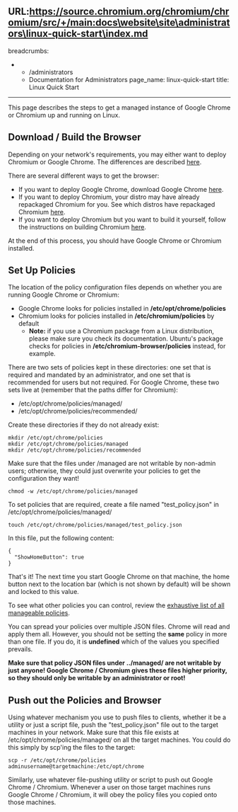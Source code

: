 URL:https://source.chromium.org/chromium/chromium/src/+/main:docs\website\site\administrators\linux-quick-start\index.md
---
breadcrumbs:
- - /administrators
  - Documentation for Administrators
page_name: linux-quick-start
title: Linux Quick Start
---

This page describes the steps to get a managed instance of Google Chrome or
Chromium up and running on Linux.

## Download / Build the Browser

Depending on your network's requirements, you may either want to deploy Chromium
or Google Chrome. The differences are described
[here](https://chromium.googlesource.com/chromium/src/+/refs/heads/main/docs/chromium_browser_vs_google_chrome.md).

There are several different ways to get the browser:

*   If you want to deploy Google Chrome, download Google Chrome
            [here](https://www.google.com/chrome).
*   If you want to deploy Chromium, your distro may have already
            repackaged Chromium for you. See which distros have repackaged
            Chromium
            [here](https://chromium.googlesource.com/chromium/src/+/refs/heads/main/docs/linux/chromium_packages.md).
*   If you want to deploy Chromium but you want to build it yourself,
            follow the instructions on building Chromium
            [here](https://chromium.googlesource.com/chromium/src/+/refs/heads/main/docs/linux/build_instructions.md).

At the end of this process, you should have Google Chrome or Chromium installed.

## Set Up Policies

The location of the policy configuration files depends on whether you are
running Google Chrome or Chromium:

* Google Chrome looks for policies installed in **/etc/opt/chrome/policies**
* Chromium looks for policies installed in **/etc/chromium/policies** by default
  * **Note:** if you use a Chromium package from a Linux distribution, please
    make sure you check its documentation. Ubuntu's package checks for policies
    in **/etc/chromium-browser/policies** instead, for example.

There are two sets of policies kept in these directories: one set that is
required and mandated by an administrator, and one set that is recommended for
users but not required. For Google Chrome, these two sets live at (remember
that the paths differ for Chromium):

* /etc/opt/chrome/policies/managed/
* /etc/opt/chrome/policies/recommended/

Create these directories if they do not already exist:

```
mkdir /etc/opt/chrome/policies
mkdir /etc/opt/chrome/policies/managed
mkdir /etc/opt/chrome/policies/recommended
```

Make sure that the files under /managed are not writable by non-admin users;
otherwise, they could just overwrite your policies to get the configuration they
want!

```
chmod -w /etc/opt/chrome/policies/managed
```

To set policies that are required, create a file named "test_policy.json" in
/etc/opt/chrome/policies/managed/

```
touch /etc/opt/chrome/policies/managed/test_policy.json
```

In this file, put the following content:

```
{
  "ShowHomeButton": true
}
```

That's it! The next time you start Google Chrome on that machine, the home
button next to the location bar (which is not shown by default) will be shown
and locked to this value.

To see what other policies you can control, review the [exhaustive list of all
manageable policies](https://chromeenterprise.google/policies/).

You can spread your policies over multiple JSON files. Chrome will read and
apply them all. However, you should not be setting the **same** policy in more
than one file. If you do, it is **undefined** which of the values you specified
prevails.

**Make sure that policy JSON files under ../managed/ are not writable by just
anyone! Google Chrome / Chromium gives these files higher priority, so they
should only be writable by an administrator or root!**

## Push out the Policies and Browser

Using whatever mechanism you use to push files to clients, whether it be a
utility or just a script file, push the "test_policy.json" file out to the
target machines in your network. Make sure that this file exists at
/etc/opt/chrome/policies/managed/ on all the target machines. You could do this
simply by scp'ing the files to the target:

```
scp -r /etc/opt/chrome/policies adminusername@targetmachine:/etc/opt/chrome
```

Similarly, use whatever file-pushing utility or script to push out Google Chrome
/ Chromium. Whenever a user on those target machines runs Google Chrome /
Chromium, it will obey the policy files you copied onto those machines.
